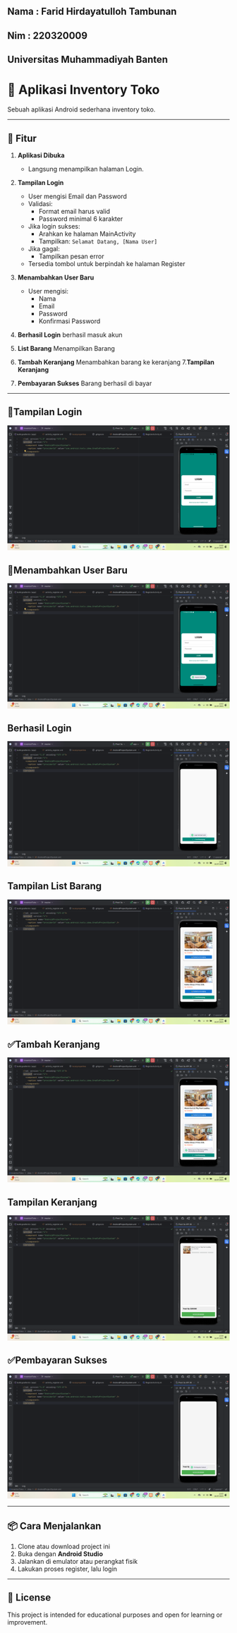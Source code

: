 ## Nama : Farid Hirdayatulloh Tambunan
## Nim  : 220320009
## Universitas Muhammadiyah Banten 



# 📱 Aplikasi Inventory Toko

Sebuah aplikasi Android sederhana inventory toko.



---

## 🚀 Fitur

1. **Aplikasi Dibuka**
   - Langsung menampilkan halaman Login.

2. **Tampilan Login**
   - User mengisi Email dan Password
   - Validasi:
     - Format email harus valid
     - Password minimal 6 karakter
   - Jika login sukses:
     - Arahkan ke halaman MainActivity
     - Tampilkan: `Selamat Datang, [Nama User]`
   - Jika gagal:
     - Tampilkan pesan error
   - Tersedia tombol untuk berpindah ke halaman Register

3. **Menambahkan User Baru**
   - User mengisi:
     - Nama
     - Email
     - Password
     - Konfirmasi Password
4. **Berhasil Login**
   berhasil masuk akun
5. **List Barang**
   Menampilkan Barang
6. **Tambah Keranjang**
   Menambahkan barang ke keranjang
7.**Tampilan Keranjang**
8. **Pembayaran Sukses**
   Barang berhasil di bayar
   
---
## 📱Tampilan Login 
![alt text](https://github.com/Faridhidayatulloh11061999/InventoriToko-Kotlin-UMB/blob/master/tampilan%20login.png?raw=true)
## 📲Menambahkan User Baru
![alt text](https://github.com/Faridhidayatulloh11061999/InventoriToko-Kotlin-UMB/blob/master/Register%20Pengguna%20Baru.png?raw=true)
## **Berhasil Login**
![alt text](https://github.com/Faridhidayatulloh11061999/InventoriToko-Kotlin-UMB/blob/master/Berhasil%20Login.png?raw=true)
## Tampilan List Barang
![alt text](https://github.com/Faridhidayatulloh11061999/InventoriToko-Kotlin-UMB/blob/master/List%20Barang.png?raw=true)
## ✅Tambah Keranjang
![alt text](https://github.com/Faridhidayatulloh11061999/InventoriToko-Kotlin-UMB/blob/master/Menambahkan%20barang%20ke%20keranjang.png?raw=true)
## Tampilan Keranjang
![alt text](https://github.com/Faridhidayatulloh11061999/InventoriToko-Kotlin-UMB/blob/master/Keranjang.png?raw=true)
## ✅Pembayaran Sukses
![alt text](https://github.com/Faridhidayatulloh11061999/InventoriToko-Kotlin-UMB/blob/master/Pembayaran%20Berhasil.png?raw=true)

---

## 📦 Cara Menjalankan

1. Clone atau download project ini
2. Buka dengan **Android Studio**
3. Jalankan di emulator atau perangkat fisik
4. Lakukan proses register, lalu login

---

## 📄 License

This project is intended for educational purposes and open for learning or improvement.

